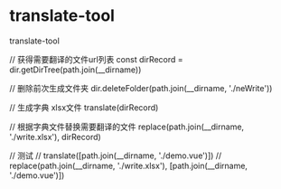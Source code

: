 # translate-tool
translate-tool

// 获得需要翻译的文件url列表
const dirRecord = dir.getDirTree(path.join(__dirname))

// 删除前次生成文件夹
dir.deleteFolder(path.join(__dirname, './neWrite'))

// 生成字典 xlsx文件
translate(dirRecord)

// 根据字典文件替换需要翻译的文件
replace(path.join(__dirname, './write.xlsx'), dirRecord)

// 测试
// translate([path.join(__dirname, './demo.vue')])
// replace(path.join(__dirname, './write.xlsx'), [path.join(__dirname, './demo.vue')])
